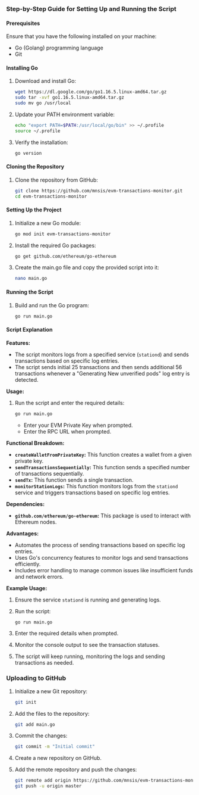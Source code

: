 ### Step-by-Step Guide for Setting Up and Running the Script

#### Prerequisites
Ensure that you have the following installed on your machine:
- Go (Golang) programming language
- Git

#### Installing Go
1. Download and install Go:
   ```sh
   wget https://dl.google.com/go/go1.16.5.linux-amd64.tar.gz
   sudo tar -xvf go1.16.5.linux-amd64.tar.gz
   sudo mv go /usr/local
   ```

2. Update your PATH environment variable:
   ```sh
   echo "export PATH=$PATH:/usr/local/go/bin" >> ~/.profile
   source ~/.profile
   ```

3. Verify the installation:
   ```sh
   go version
   ```

#### Cloning the Repository
1. Clone the repository from GitHub:
   ```sh
   git clone https://github.com/mnsis/evm-transactions-monitor.git
   cd evm-transactions-monitor
   ```

#### Setting Up the Project
1. Initialize a new Go module:
   ```sh
   go mod init evm-transactions-monitor
   ```

2. Install the required Go packages:
   ```sh
   go get github.com/ethereum/go-ethereum
   ```

3. Create the main.go file and copy the provided script into it:
   ```sh
   nano main.go
   ```

#### Running the Script
1. Build and run the Go program:
   ```sh
   go run main.go
   ```

#### Script Explanation

**Features:**
- The script monitors logs from a specified service (`stationd`) and sends transactions based on specific log entries.
- The script sends initial 25 transactions and then sends additional 56 transactions whenever a "Generating New unverified pods" log entry is detected.

**Usage:**
1. Run the script and enter the required details:
   ```sh
   go run main.go
   ```
   - Enter your EVM Private Key when prompted.
   - Enter the RPC URL when prompted.

**Functional Breakdown:**
- **`createWalletFromPrivateKey`:** This function creates a wallet from a given private key.
- **`sendTransactionsSequentially`:** This function sends a specified number of transactions sequentially.
- **`sendTx`:** This function sends a single transaction.
- **`monitorStationLogs`:** This function monitors logs from the `stationd` service and triggers transactions based on specific log entries.

**Dependencies:**
- **`github.com/ethereum/go-ethereum`:** This package is used to interact with Ethereum nodes.

**Advantages:**
- Automates the process of sending transactions based on specific log entries.
- Uses Go's concurrency features to monitor logs and send transactions efficiently.
- Includes error handling to manage common issues like insufficient funds and network errors.

**Example Usage:**
1. Ensure the service `stationd` is running and generating logs.
2. Run the script:
   ```sh
   go run main.go
   ```
3. Enter the required details when prompted.

4. Monitor the console output to see the transaction statuses.

5. The script will keep running, monitoring the logs and sending transactions as needed.

### Uploading to GitHub

1. Initialize a new Git repository:
   ```sh
   git init
   ```

2. Add the files to the repository:
   ```sh
   git add main.go
   ```

3. Commit the changes:
   ```sh
   git commit -m "Initial commit"
   ```

4. Create a new repository on GitHub.

5. Add the remote repository and push the changes:
   ```sh
   git remote add origin https://github.com/mnsis/evm-transactions-monitor.git
   git push -u origin master
   ```

